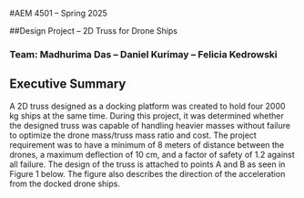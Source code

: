 #AEM 4501 – Spring 2025 

##Design Project – 2D Truss for Drone Ships 

### Team: Madhurima Das – Daniel Kurimay – Felicia Kedrowski 
 

## Executive Summary 

A 2D truss designed as a docking platform was created to hold four 2000 kg ships at the same time. During this project, it was determined whether the designed truss was capable of handling heavier masses without failure to optimize the drone mass/truss mass ratio and cost. The project requirement was to have a minimum of 8 meters of distance between the drones, a maximum deflection of 10 cm, and a factor of safety of 1.2 against all failure. The design of the truss is attached to points A and B as seen in Figure 1 below. The figure also describes the direction of the acceleration from the docked drone ships. 
